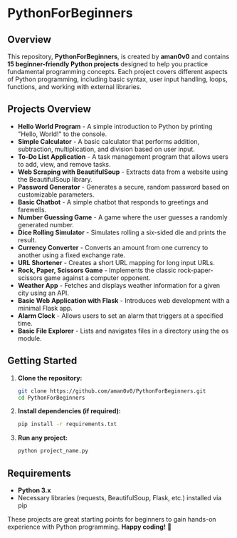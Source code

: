 # PythonForBeginners

## Overview
This repository, **PythonForBeginners**, is created by **aman0v0** and contains **15 beginner-friendly Python projects** designed to help you practice fundamental programming concepts. Each project covers different aspects of Python programming, including basic syntax, user input handling, loops, functions, and working with external libraries.

## Projects Overview
- **Hello World Program** - A simple introduction to Python by printing "Hello, World!" to the console.
- **Simple Calculator** - A basic calculator that performs addition, subtraction, multiplication, and division based on user input.
- **To-Do List Application** - A task management program that allows users to add, view, and remove tasks.
- **Web Scraping with BeautifulSoup** - Extracts data from a website using the BeautifulSoup library.
- **Password Generator** - Generates a secure, random password based on customizable parameters.
- **Basic Chatbot** - A simple chatbot that responds to greetings and farewells.
- **Number Guessing Game** - A game where the user guesses a randomly generated number.
- **Dice Rolling Simulator** - Simulates rolling a six-sided die and prints the result.
- **Currency Converter** - Converts an amount from one currency to another using a fixed exchange rate.
- **URL Shortener** - Creates a short URL mapping for long input URLs.
- **Rock, Paper, Scissors Game** - Implements the classic rock-paper-scissors game against a computer opponent.
- **Weather App** - Fetches and displays weather information for a given city using an API.
- **Basic Web Application with Flask** - Introduces web development with a minimal Flask app.
- **Alarm Clock** - Allows users to set an alarm that triggers at a specified time.
- **Basic File Explorer** - Lists and navigates files in a directory using the os module.

## Getting Started
1. **Clone the repository:**
   ```sh
   git clone https://github.com/aman0v0/PythonForBeginners.git
   cd PythonForBeginners
   ```
2. **Install dependencies (if required):**
   ```sh
   pip install -r requirements.txt
   ```
3. **Run any project:**
   ```sh
   python project_name.py
   ```

## Requirements
- **Python 3.x**
- Necessary libraries (requests, BeautifulSoup, Flask, etc.) installed via pip

These projects are great starting points for beginners to gain hands-on experience with Python programming. **Happy coding!** 🚀

